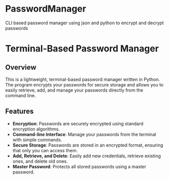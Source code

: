 # PasswordManager
CLI based password manager using json and python to encrypt and decrypt passwords

# Terminal-Based Password Manager

## Overview
This is a lightweight, terminal-based password manager written in Python. The program encrypts your passwords for secure storage and allows you to easily retrieve, add, and manage your passwords directly from the command line.

## Features
- **Encryption**: Passwords are securely encrypted using standard encryption algorithms.
- **Command-line Interface**: Manage your passwords from the terminal with simple commands.
- **Secure Storage**: Passwords are stored in an encrypted format, ensuring that only you can access them.
- **Add, Retrieve, and Delete**: Easily add new credentials, retrieve existing ones, and delete old ones.
- **Master Password**: Protects all stored passwords using a master password.
  
